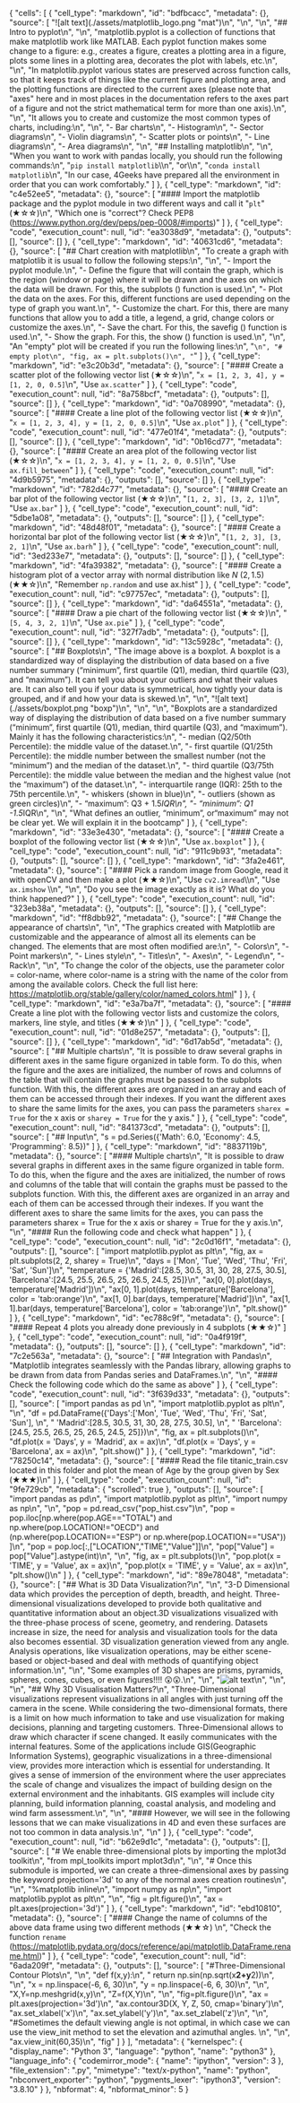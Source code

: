 {
 "cells": [
  {
   "cell_type": "markdown",
   "id": "bdfbcacc",
   "metadata": {},
   "source": [
    "![alt text](./assets/matplotlib_logo.png \"mat\")\n",
    "\n",
    "\n",
    "## Intro to pyplot\n",
    "\n",
    "matplotlib.pyplot is a collection of functions that make matplotlib work like MATLAB. Each pyplot function makes some change to a figure: e.g., creates a figure, creates a plotting area in a figure, plots some lines in a plotting area, decorates the plot with labels, etc.\n",
    "\n",
    "In matplotlib.pyplot various states are preserved across function calls, so that it keeps track of things like the current figure and plotting area, and the plotting functions are directed to the current axes (please note that \"axes\" here and in most places in the documentation refers to the axes part of a figure and not the strict mathematical term for more than one axis).\n",
    "\n",
    "It allows you to create and customize the most common types of charts, including:\n",
    "\n",
    "- Bar charts\n",
    "- Histogram\n",
    "- Sector diagrams\n",
    "- Violin diagrams\n",
    "- Scatter plots or points\n",
    "- Line diagrams\n",
    "- Area diagrams\n",
    "\n",
    "## Installing matplotlib\n",
    "\n",
    "When you want to work with pandas locally, you should run the following commands:\n",
    "`pip install matplotlib`\\\n",
    "or\\\n",
    "`conda install matplotlib`\n",
    "In our case, 4Geeks have prepared all the environment in order that you can work comfortably."
   ]
  },
  {
   "cell_type": "markdown",
   "id": "c4e52ee5",
   "metadata": {},
   "source": [
    "#### Import the matplotlib package and the pyplot module in two different ways and call it \"`plt`\" (★☆☆)\n",
    "Which one is \"correct\"? Check PEP8 (https://www.python.org/dev/peps/pep-0008/#imports)"
   ]
  },
  {
   "cell_type": "code",
   "execution_count": null,
   "id": "ea3038d9",
   "metadata": {},
   "outputs": [],
   "source": []
  },
  {
   "cell_type": "markdown",
   "id": "40631cd6",
   "metadata": {},
   "source": [
    "## Chart creation with matplotlib\n",
    "To create a graph with matplotlib it is usual to follow the following steps:\n",
    "\n",
    "- Import the pyplot module.\n",
    "- Define the figure that will contain the graph, which is the region (window or page) where it will be drawn and the axes on which the data will be drawn. For this, the subplots () function is used.\n",
    "- Plot the data on the axes. For this, different functions are used depending on the type of graph you want.\n",
    "- Customize the chart. For this, there are many functions that allow you to add a title, a legend, a grid, change colors or customize the axes.\n",
    "- Save the chart. For this, the savefig () function is used.\n",
    "- Show the graph. For this, the show () function is used.\n",
    "\n",
    "An \"empty\" plot will be created if you run the following lines:\n",
    "```\n",
    "# empty plot\n",
    "fig, ax = plt.subplots()\n",
    "```"
   ]
  },
  {
   "cell_type": "markdown",
   "id": "e3c20b3d",
   "metadata": {},
   "source": [
    "#### Create a scatter plot of the following vector list (★☆☆)\n",
    "`x = [1, 2, 3, 4], y = [1, 2, 0, 0.5]`\n",
    "Use `ax.scatter`"
   ]
  },
  {
   "cell_type": "code",
   "execution_count": null,
   "id": "8a758bcf",
   "metadata": {},
   "outputs": [],
   "source": []
  },
  {
   "cell_type": "markdown",
   "id": "0a708990",
   "metadata": {},
   "source": [
    "#### Create a line plot of the following vector list (★☆☆)\n",
    "`x = [1, 2, 3, 4], y = [1, 2, 0, 0.5]`\n",
    "Use `ax.plot`"
   ]
  },
  {
   "cell_type": "code",
   "execution_count": null,
   "id": "477e01f4",
   "metadata": {},
   "outputs": [],
   "source": []
  },
  {
   "cell_type": "markdown",
   "id": "0b16cd77",
   "metadata": {},
   "source": [
    "#### Create an area plot of the following vector list (★☆☆)\n",
    "`x = [1, 2, 3, 4], y = [1, 2, 0, 0.5]`\n",
    "Use `ax.fill_between`"
   ]
  },
  {
   "cell_type": "code",
   "execution_count": null,
   "id": "4d9b5975",
   "metadata": {},
   "outputs": [],
   "source": []
  },
  {
   "cell_type": "markdown",
   "id": "782d4c77",
   "metadata": {},
   "source": [
    "#### Create an bar plot of the following vector list (★☆☆)\n",
    "`[1, 2, 3], [3, 2, 1]`\n",
    "Use `ax.bar`"
   ]
  },
  {
   "cell_type": "code",
   "execution_count": null,
   "id": "5dbe1a08",
   "metadata": {},
   "outputs": [],
   "source": []
  },
  {
   "cell_type": "markdown",
   "id": "48d48f01",
   "metadata": {},
   "source": [
    "#### Create a horizontal bar plot of the following vector list (★☆☆)\n",
    "`[1, 2, 3], [3, 2, 1]`\n",
    "Use `ax.barh`"
   ]
  },
  {
   "cell_type": "code",
   "execution_count": null,
   "id": "3ed233e7",
   "metadata": {},
   "outputs": [],
   "source": []
  },
  {
   "cell_type": "markdown",
   "id": "4fa39382",
   "metadata": {},
   "source": [
    "#### Create a histogram plot of a vector array with normal distribution like $N ~ (2, 1.5)$ (★★☆)\n",
    "Remember `np.random` and use ax.hist"
   ]
  },
  {
   "cell_type": "code",
   "execution_count": null,
   "id": "c97757ec",
   "metadata": {},
   "outputs": [],
   "source": []
  },
  {
   "cell_type": "markdown",
   "id": "da64551a",
   "metadata": {},
   "source": [
    "#### Draw a pie chart of the following vector list (★☆☆)\n",
    "`[5, 4, 3, 2, 1]`\n",
    "Use `ax.pie`"
   ]
  },
  {
   "cell_type": "code",
   "execution_count": null,
   "id": "327f7adb",
   "metadata": {},
   "outputs": [],
   "source": []
  },
  {
   "cell_type": "markdown",
   "id": "13c5928c",
   "metadata": {},
   "source": [
    "## Boxplots\n",
    "The image above is a boxplot. A boxplot is a standardized way of displaying the distribution of data based on a five number summary (“minimum”, first quartile (Q1), median, third quartile (Q3), and “maximum”). It can tell you about your outliers and what their values are. It can also tell you if your data is symmetrical, how tightly your data is grouped, and if and how your data is skewed.\n",
    "\n",
    "![alt text](./assets/boxplot.png \"boxp\")\n",
    "\n",
    "\n",
    "Boxplots are a standardized way of displaying the distribution of data based on a five number summary (“minimum”, first quartile (Q1), median, third quartile (Q3), and “maximum”). Mainly it has the following characteristics:\n",
    "- median (Q2/50th Percentile): the middle value of the dataset.\n",
    "- first quartile (Q1/25th Percentile): the middle number between the smallest number (not the “minimum”) and the median of the dataset.\n",
    "- third quartile (Q3/75th Percentile): the middle value between the median and the highest value (not the “maximum”) of the dataset.\n",
    "- interquartile range (IQR): 25th to the 75th percentile.\n",
    "- whiskers (shown in blue)\n",
    "- outliers (shown as green circles)\n",
    "- “maximum”: Q3 + 1.5*IQR\n",
    "- “minimum”: Q1 -1.5*IQR\n",
    "\n",
    "What defines an outlier, “minimum”, or“maximum” may not be clear yet. We will explain it in the bootcamp"
   ]
  },
  {
   "cell_type": "markdown",
   "id": "33e3e430",
   "metadata": {},
   "source": [
    "#### Create a boxplot of the following vector list (★☆☆)\n",
    "Use `ax.boxplot`"
   ]
  },
  {
   "cell_type": "code",
   "execution_count": null,
   "id": "911c9b93",
   "metadata": {},
   "outputs": [],
   "source": []
  },
  {
   "cell_type": "markdown",
   "id": "3fa2e461",
   "metadata": {},
   "source": [
    "#### Pick a random image from Google, read it with openCV and then make a plot (★★☆)\n",
    "Use `cv2.imread`\\\n",
    "Use `ax.imshow` \\\n",
    "\n",
    "Do you see the image exactly as it is? What do you think happened?"
   ]
  },
  {
   "cell_type": "code",
   "execution_count": null,
   "id": "323eb38a",
   "metadata": {},
   "outputs": [],
   "source": []
  },
  {
   "cell_type": "markdown",
   "id": "ff8dbb92",
   "metadata": {},
   "source": [
    "## Change the appearance of charts\n",
    "\n",
    "The graphics created with Matplotlib are customizable and the appearance of almost all its elements can be changed. The elements that are most often modified are:\n",
    "- Colors\n",
    "- Point markers\n",
    "- Lines style\n",
    "- Titles\n",
    "- Axes\n",
    "- Legend\n",
    "- Rack\n",
    "\n",
    "To change the color of the objects, use the parameter color = color-name, where color-name is a string with the name of the color from among the available colors. Check the full list here: https://matplotlib.org/stable/gallery/color/named_colors.html"
   ]
  },
  {
   "cell_type": "markdown",
   "id": "e3a7ba7f",
   "metadata": {},
   "source": [
    "#### Create a line plot with the following vector lists and customize the colors, markers, line style, and titles (★★☆)\n"
   ]
  },
  {
   "cell_type": "code",
   "execution_count": null,
   "id": "01d8e257",
   "metadata": {},
   "outputs": [],
   "source": []
  },
  {
   "cell_type": "markdown",
   "id": "6d17ab5d",
   "metadata": {},
   "source": [
    "## Multiple charts\n",
    "It is possible to draw several graphs in different axes in the same figure organized in table form. To do this, when the figure and the axes are initialized, the number of rows and columns of the table that will contain the graphs must be passed to the subplots function. With this, the different axes are organized in an array and each of them can be accessed through their indexes. If you want the different axes to share the same limits for the axes, you can pass the parameters `sharex = True` for the x axis or `sharey = True` for the y axis."
   ]
  },
  {
   "cell_type": "code",
   "execution_count": null,
   "id": "841373cd",
   "metadata": {},
   "outputs": [],
   "source": [
    "## Input\n",
    "s = pd.Series({'Math': 6.0,  'Economy': 4.5, 'Programming': 8.5})"
   ]
  },
  {
   "cell_type": "markdown",
   "id": "8837119b",
   "metadata": {},
   "source": [
    "#### Multiple charts\n",
    "It is possible to draw several graphs in different axes in the same figure organized in table form. To do this, when the figure and the axes are initialized, the number of rows and columns of the table that will contain the graphs must be passed to the subplots function. With this, the different axes are organized in an array and each of them can be accessed through their indexes. If you want the different axes to share the same limits for the axes, you can pass the parameters sharex = True for the x axis or sharey = True for the y axis.\n",
    "\n",
    "#### Run the following code and check what happen"
   ]
  },
  {
   "cell_type": "code",
   "execution_count": null,
   "id": "2c0d16f1",
   "metadata": {},
   "outputs": [],
   "source": [
    "import matplotlib.pyplot as plt\n",
    "fig, ax = plt.subplots(2, 2, sharey = True)\n",
    "days = ['Mon', 'Tue', 'Wed', 'Thu', 'Fri', 'Sat', 'Sun']\n",
    "temperature = {'Madrid':[28.5, 30.5, 31, 30, 28, 27.5, 30.5], 'Barcelona':[24.5, 25.5, 26.5, 25, 26.5, 24.5, 25]}\n",
    "ax[0, 0].plot(days, temperature['Madrid'])\n",
    "ax[0, 1].plot(days, temperature['Barcelona'], color = 'tab:orange')\n",
    "ax[1, 0].bar(days, temperature['Madrid'])\n",
    "ax[1, 1].bar(days, temperature['Barcelona'], color = 'tab:orange')\n",
    "plt.show()"
   ]
  },
  {
   "cell_type": "markdown",
   "id": "ec788c9f",
   "metadata": {},
   "source": [
    "#### Repeat 4 plots you already done previously in 4 subplots (★★☆)"
   ]
  },
  {
   "cell_type": "code",
   "execution_count": null,
   "id": "0a4f919f",
   "metadata": {},
   "outputs": [],
   "source": []
  },
  {
   "cell_type": "markdown",
   "id": "7c2e563a",
   "metadata": {},
   "source": [
    "## Integration with Pandas\n",
    "Matplotlib integrates seamlessly with the Pandas library, allowing graphs to be drawn from data from Pandas series and DataFrames.\n",
    "\n",
    "#### Check the following code which do the same as above"
   ]
  },
  {
   "cell_type": "code",
   "execution_count": null,
   "id": "3f639d33",
   "metadata": {},
   "outputs": [],
   "source": [
    "import pandas as pd \n",
    "import matplotlib.pyplot as plt\n",
    "\n",
    "df = pd.DataFrame({'Days':['Mon', 'Tue', 'Wed', 'Thu', 'Fri', 'Sat', 'Sun'], \n",
    "                   'Madrid':[28.5, 30.5, 31, 30, 28, 27.5, 30.5], \n",
    "                   'Barcelona':[24.5, 25.5, 26.5, 25, 26.5, 24.5, 25]})\n",
    "fig, ax = plt.subplots()\n",
    "df.plot(x = 'Days', y = 'Madrid', ax = ax)\n",
    "df.plot(x = 'Days', y = 'Barcelona', ax = ax)\n",
    "plt.show()"
   ]
  },
  {
   "cell_type": "markdown",
   "id": "78250c14",
   "metadata": {},
   "source": [
    "#### Read the file titanic_train.csv located in this folder and plot the mean of Age by the group given by Sex  (★★★)\n"
   ]
  },
  {
   "cell_type": "code",
   "execution_count": null,
   "id": "9fe729cb",
   "metadata": {
    "scrolled": true
   },
   "outputs": [],
   "source": [
    "import pandas as pd\n",
    "import matplotlib.pyplot as plt\n",
    "import numpy as np\n",
    "\n",
    "pop = pd.read_csv(\"pop_hist.csv\")\n",
    "pop = pop.iloc[np.where(pop.AGE==\"TOTAL\") and np.where(pop.LOCATION!=\"OECD\") and (np.where(pop.LOCATION==\"ESP\") or np.where(pop.LOCATION==\"USA\")) ]\n",
    "pop = pop.loc[:,[\"LOCATION\",\"TIME\",\"Value\"]]\n",
    "pop[\"Value\"] = pop[\"Value\"].astype(int)\n",
    "\n",
    "fig, ax = plt.subplots()\n",
    "pop.plot(x = 'TIME', y = 'Value', ax = ax)\n",
    "pop.plot(x = 'TIME', y = 'Value', ax = ax)\n",
    "plt.show()\n"
   ]
  },
  {
   "cell_type": "markdown",
   "id": "89e78048",
   "metadata": {},
   "source": [
    "## What is 3D Data Visualization?\n",
    "\n",
    "3-D Dimensional data which provides the perception of depth, breadth, and height. Three-dimensional visualizations developed to provide both qualitative and quantitative information about an object.3D visualizations visualized with the three-phase process of scene, geometry, and rendering. Datasets increase in size, the need for analysis and visualization tools for the data also becomes essential. 3D visualization generation viewed from any angle. Analysis operations, like visualization operations, may be either scene-based or object-based and deal with methods of quantifying object information.\n",
    "\n",
    "Some examples of 3D shapes are prisms, pyramids, spheres, cones, cubes, or even figures!!!! 😲😲.\n",
    "\n",
    "![alt text](./assets/tea.png)\n",
    "\n",
    "\n",
    "## Why 3D Visualisation Matters?\n",
    "Three-Dimensional visualizations represent visualizations in all angles with just turning off the camera in the scene. While considering the two-dimensional formats, there is a limit on how much information to take and use visualization for making decisions, planning and targeting customers. Three-Dimensional allows to draw which character if scene changed. It easily communicates with the internal features. Some of the applications include GIS(Geographic Information Systems), geographic visualizations in a three-dimensional view, provides more interaction which is essential for understanding. It gives a sense of immersion of the environment where the user appreciates the scale of change and visualizes the impact of building design on the external environment and the inhabitants. GIS examples will include city planning, build information planning, coastal analysis, and modeling and wind farm assessment.\n",
    "\n",
    "#### However, we will see in the following lessons that we can make visualizations in 4D and even these surfaces are not too common in data analysis.\n",
    "\n"
   ]
  },
  {
   "cell_type": "code",
   "execution_count": null,
   "id": "b62e9d1c",
   "metadata": {},
   "outputs": [],
   "source": [
    "# We enable three-dimensional plots by importing the mplot3d toolkit\n",
    "from mpl_toolkits import mplot3d\n",
    "\n",
    "# Once this submodule is imported, we can create a three-dimensional axes by passing the keyword projection='3d' to any of the normal axes creation routines\n",
    "\n",
    "%matplotlib inline\n",
    "import numpy as np\n",
    "import matplotlib.pyplot as plt\n",
    "\n",
    "fig = plt.figure()\n",
    "ax = plt.axes(projection='3d')"
   ]
  },
  {
   "cell_type": "markdown",
   "id": "ebd10810",
   "metadata": {},
   "source": [
    "#### Change the name of columns of the above data frame using two different methods (★★☆) \n",
    "Check the function `rename` (https://matplotlib.pydata.org/docs/reference/api/matplotlib.DataFrame.rename.html)"
   ]
  },
  {
   "cell_type": "code",
   "execution_count": null,
   "id": "6ada209f",
   "metadata": {},
   "outputs": [],
   "source": [
    "#Three-Dimensional Contour Plots\n",
    "\n",
    "def f(x,y):\n",
    "    return np.sin(np.sqrt(x**2+y**2))\n",
    "\n",
    "x = np.linspace(-6, 6, 30)\n",
    "y = np.linspace(-6, 6, 30)\n",
    "\n",
    "X,Y=np.meshgrid(x,y)\n",
    "Z=f(X,Y)\n",
    "\n",
    "fig=plt.figure()\n",
    "ax = plt.axes(projection='3d')\n",
    "ax.contour3D(X, Y, Z, 50, cmap='binary')\n",
    "ax.set_xlabel('x')\n",
    "ax.set_ylabel('y')\n",
    "ax.set_zlabel('z')\n",
    "\n",
    "#Sometimes the default viewing angle is not optimal, in which case we can use the view_init method to set the elevation and azimuthal angles. \n",
    "\n",
    "ax.view_init(60,35)\n",
    "fig"
   ]
  }
 ],
 "metadata": {
  "kernelspec": {
   "display_name": "Python 3",
   "language": "python",
   "name": "python3"
  },
  "language_info": {
   "codemirror_mode": {
    "name": "ipython",
    "version": 3
   },
   "file_extension": ".py",
   "mimetype": "text/x-python",
   "name": "python",
   "nbconvert_exporter": "python",
   "pygments_lexer": "ipython3",
   "version": "3.8.10"
  }
 },
 "nbformat": 4,
 "nbformat_minor": 5
}
